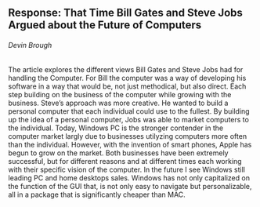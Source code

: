 Response: That Time Bill Gates and Steve Jobs Argued about the Future of Computers
------------------------------------------------------------------------
###### Devin Brough

The article explores the different views Bill Gates and Steve Jobs had for handling the Computer. 
For Bill the computer was a way of developing his software in a way that would be, not just methodical, but also direct. Each step building on the business of the computer while growing with the business.
Steve’s approach  was more creative. He wanted to build a personal computer that each individual could use to the fullest. By building up the idea  of a personal computer, Jobs was able to market computers to the individual.
Today, Windows PC is the stronger contender in the computer market largly due to businesses utilyzing computers more often than the individual. However, with the invention of smart phones, Apple has begun to grow on the market. Both businesses have been extremely successful, but for different reasons and at different times each working with their specific vision of the computer. 
In the future I see Windows still leading PC and home desktops sales. Windows has not only capitalized on the function of the GUI that, is not only easy to navigate but personalizable, all in a package that is significantly cheaper than MAC. 

